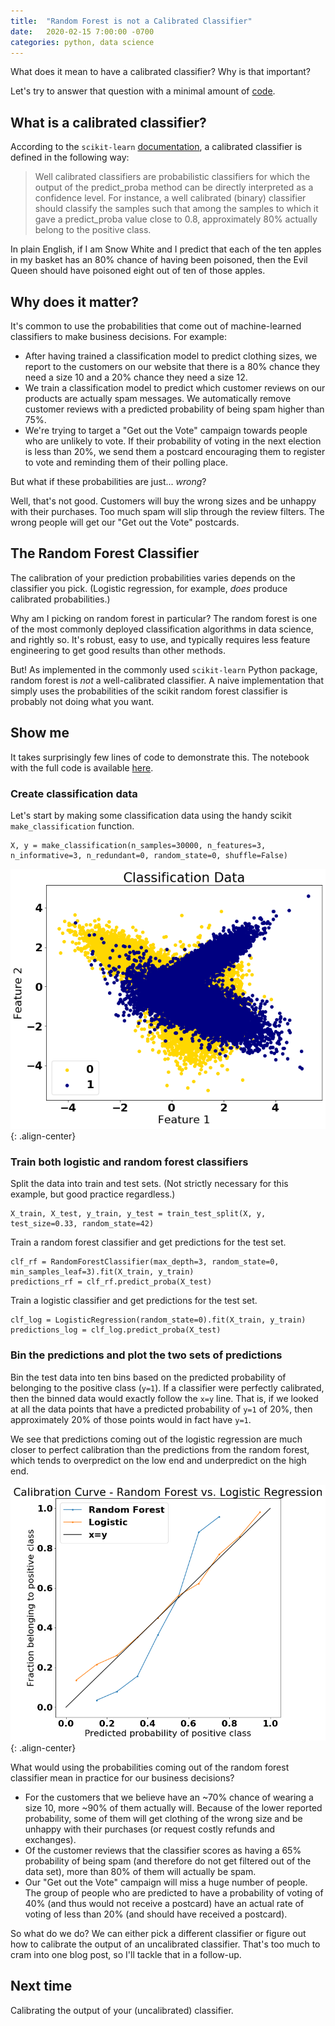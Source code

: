 ```yaml
---
title:  "Random Forest is not a Calibrated Classifier"
date:   2020-02-15 7:00:00 -0700
categories: python, data science
---
```

What does it mean to have a calibrated classifier? Why is that important? 

Let's try to answer that question with a minimal amount of [code](https://github.com/PhysB/blog_notebooks/blob/master/Random%20Forest%20is%20not%20Calibrated.ipynb).

<!--more-->

## What is a calibrated classifier?
According to the `scikit-learn` [documentation](https://scikit-learn.org/stable/modules/calibration.html), a calibrated classifier is defined in the following way:

>Well calibrated classifiers are probabilistic classifiers for which the output of the predict_proba method can be directly interpreted as a confidence level. For instance, a well calibrated (binary) classifier should classify the samples such that among the samples to which it gave a predict_proba value close to 0.8, approximately 80% actually belong to the positive class.

In plain English, if I am Snow White and I predict that each of the ten apples in my basket has an 80% chance of having been poisoned, then the Evil Queen should have poisoned eight out of ten of those apples.

## Why does it matter?
It's common to use the probabilities that come out of machine-learned classifiers to make business decisions. For example:
* After having trained a classification model to predict clothing sizes, we report to the customers on our website that there is a 80% chance they need a size 10 and a 20% chance they need a size 12. 
* We train a classification model to predict which customer reviews on our products are actually spam messages. We automatically remove customer reviews with a predicted probability of being spam higher than 75%.
* We're trying to target a "Get out the Vote" campaign towards people who are unlikely to vote. If their probability of voting in the next election is less than 20%, we send them a postcard encouraging them to register to vote and reminding them of their polling place.

But what if these probabilities are just... *wrong*?

Well, that's not good. Customers will buy the wrong sizes and be unhappy with their purchases. Too much spam will slip through the review filters. The wrong people will get our "Get out the Vote" postcards.

## The Random Forest Classifier
The calibration of your prediction probabilities varies depends on the classifier you pick. (Logistic regression, for example, *does* produce calibrated probabilities.)

Why am I picking on random forest in particular? The random forest is one of the most commonly deployed classification algorithms in data science, and rightly so. It's robust, easy to use, and typically requires less feature engineering to get good results than other methods.

But! As implemented in the commonly used `scikit-learn` Python package, random forest is *not* a well-calibrated classifier. A naive implementation that simply uses the probabilities of the scikit random forest classifier is probably not doing what you want.

## Show me
It takes surprisingly few lines of code to demonstrate this. The notebook with the full code is available [here](https://github.com/PhysB/blog_notebooks/blob/master/Random%20Forest%20is%20not%20Calibrated.ipynb).

### Create classification data
Let's start by making some classification data using the handy scikit `make_classification` function.

```
X, y = make_classification(n_samples=30000, n_features=3, n_informative=3, n_redundant=0, random_state=0, shuffle=False)
```

![Classification data](/assets/classification1.png){: .align-center}


### Train both logistic and random forest classifiers

Split the data into train and test sets. (Not strictly necessary for this example, but good practice regardless.)
```
X_train, X_test, y_train, y_test = train_test_split(X, y, test_size=0.33, random_state=42)
```

Train a random forest classifier and get predictions for the test set.
```
clf_rf = RandomForestClassifier(max_depth=3, random_state=0, min_samples_leaf=3).fit(X_train, y_train)
predictions_rf = clf_rf.predict_proba(X_test)
```

Train a logistic classifier and get predictions for the test set.
```
clf_log = LogisticRegression(random_state=0).fit(X_train, y_train)
predictions_log = clf_log.predict_proba(X_test)
```

### Bin the predictions and plot the two sets of predictions
Bin the test data into ten bins based on the predicted probability of belonging to the positive class (`y=1`). If a classifier were perfectly calibrated, then the binned data would exactly follow the `x=y` line. That is, if we looked at all the data points that have a predicted probability of `y=1` of 20%, then approximately 20% of those points would in fact have `y=1`.

We see that predictions coming out of the logistic regression are much closer to perfect calibration than the predictions from the random forest, which tends to overpredict on the low end and underpredict on the high end. 

![Classification data](/assets/calibration_plot_rf_log.png){: .align-center}

What would using the probabilities coming out of the random forest classifier mean in practice for our business decisions?

* For the customers that we believe have an ~70% chance of wearing a size 10, more ~90% of them actually will. Because of the lower reported probability, some of them will get clothing of the wrong size and be unhappy with their purchases (or request costly refunds and exchanges).
* Of the customer reviews that the classifier scores as having a 65% probability of being spam (and therefore do not get filtered out of the data set), more than 80% of them will actually be spam. 
* Our "Get out the Vote" campaign will miss a huge number of people. The group of people who are predicted to have a probability of voting of 40% (and thus would not receive a postcard) have an actual rate of voting of less than 20% (and should have received a postcard). 

So what do we do? We can either pick a different classifier or figure out how to calibrate the output of an uncalibrated classifier. That's too much to cram into one blog post, so I'll tackle that in a follow-up.

## Next time
Calibrating the output of your (uncalibrated) classifier.



